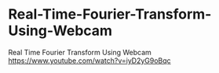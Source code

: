 # Real-Time-Fourier-Transform-Using-Webcam
Real Time Fourier Transform Using Webcam
https://www.youtube.com/watch?v=iyD2yG9oBqc
